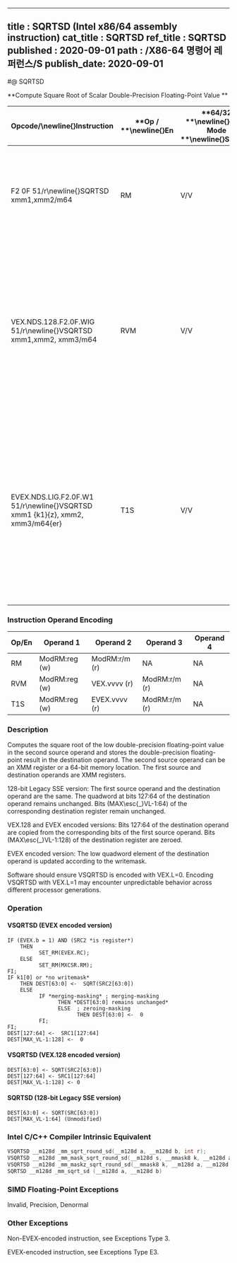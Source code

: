 ----------------------------
title : SQRTSD (Intel x86/64 assembly instruction)
cat_title : SQRTSD
ref_title : SQRTSD
published : 2020-09-01
path : /X86-64 명령어 레퍼런스/S
publish_date: 2020-09-01
----------------------------
#@ SQRTSD

**Compute Square Root of Scalar Double-Precision Floating-Point Value **

|**Opcode/**\newline{}**Instruction**|**Op / **\newline{}**En**|**64/32 **\newline{}**bit Mode **\newline{}**Support**|**CPUID **\newline{}**Feature **\newline{}**Flag**|**Description**|
|------------------------------------|-------------------------|------------------------------------------------------|--------------------------------------------------|---------------|
|F2 0F 51/r\newline{}SQRTSD xmm1,xmm2/m64|RM|V/V|SSE2|Computes square root of the low double-precision floating-point value in xmm2/m64 and stores the results in xmm1.|
|VEX.NDS.128.F2.0F.WIG 51/r\newline{}VSQRTSD xmm1,xmm2, xmm3/m64|RVM|V/V|AVX|Computes square root of the low double-precision floating-point value in xmm3/m64 and stores the results in xmm1. Also, upper double-precision floating-point value (bits[127:64]) from xmm2 is copied to xmm1[127:64].|
|EVEX.NDS.LIG.F2.0F.W1 51/r\newline{}VSQRTSD xmm1 {k1}{z}, xmm2, xmm3/m64{er}|T1S|V/V|AVX512F|Computes square root of the low double-precision floating-point value in xmm3/m64 and stores the results in xmm1 under writemask k1. Also, upper double-precision floating-point value (bits[127:64]) from xmm2 is copied to xmm1[127:64].|
### Instruction Operand Encoding


|Op/En|Operand 1|Operand 2|Operand 3|Operand 4|
|-----|---------|---------|---------|---------|
|RM|ModRM:reg (w)|ModRM:r/m (r)|NA|NA|
|RVM|ModRM:reg (w)|VEX.vvvv (r)|ModRM:r/m (r)|NA|
|T1S|ModRM:reg (w)|EVEX.vvvv (r)|ModRM:r/m (r)|NA|
### Description


Computes the square root of the low double-precision floating-point value in the second source operand and stores the double-precision floating-point result in the destination operand. The second source operand can be an XMM register or a 64-bit memory location. The first source and destination operands are XMM registers. 

128-bit Legacy SSE version: The first source operand and the destination operand are the same. The quadword at bits 127:64 of the destination operand remains unchanged. Bits (MAX\esc{_}VL-1:64) of the corresponding destination register remain unchanged.

VEX.128 and EVEX encoded versions: Bits 127:64 of the destination operand are copied from the corresponding bits of the first source operand. Bits (MAX\esc{_}VL-1:128) of the destination register are zeroed.

EVEX encoded version: The low quadword element of the destination operand is updated according to the writemask.

Software should ensure VSQRTSD is encoded with VEX.L=0. Encoding VSQRTSD with VEX.L=1 may encounter unpredictable behavior across different processor generations.


### Operation
#### VSQRTSD (EVEX encoded version)
```info-verb
IF (EVEX.b = 1) AND (SRC2 *is register*)
    THEN
          SET_RM(EVEX.RC);
    ELSE 
          SET_RM(MXCSR.RM);
FI;
IF k1[0] or *no writemask*
    THEN DEST[63:0] <-  SQRT(SRC2[63:0])
    ELSE 
          IF *merging-masking* ; merging-masking
                THEN *DEST[63:0] remains unchanged*
                ELSE  ; zeroing-masking
                      THEN DEST[63:0] <-  0
          FI;
FI;
DEST[127:64] <-  SRC1[127:64]
DEST[MAX_VL-1:128] <-  0
```
#### VSQRTSD (VEX.128 encoded version)
```info-verb
DEST[63:0] <- SQRT(SRC2[63:0])
DEST[127:64] <- SRC1[127:64]
DEST[MAX_VL-1:128] <- 0
```
#### SQRTSD (128-bit Legacy SSE version)
```info-verb
DEST[63:0] <- SQRT(SRC[63:0])
DEST[MAX_VL-1:64] (Unmodified)
```

### Intel C/C++ Compiler Intrinsic Equivalent

```cpp
VSQRTSD __m128d _mm_sqrt_round_sd(__m128d a, __m128d b, int r);
VSQRTSD __m128d _mm_mask_sqrt_round_sd(__m128d s, __mmask8 k, __m128d a, __m128d b, int r);
VSQRTSD __m128d _mm_maskz_sqrt_round_sd(__mmask8 k, __m128d a, __m128d b, int r);
SQRTSD __m128d _mm_sqrt_sd (__m128d a, __m128d b)
```
### SIMD Floating-Point Exceptions


Invalid, Precision, Denormal

### Other Exceptions


Non-EVEX-encoded instruction, see Exceptions Type 3.

EVEX-encoded instruction, see Exceptions Type E3.


